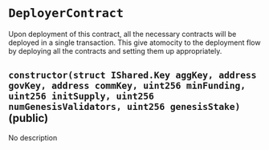 # `DeployerContract`

  Upon deployment of this contract, all the necessary contracts will be
          deployed in a single transaction. This give atomocity to the deployment
          flow by deploying all the contracts and setting them up appropriately.

## `constructor(struct IShared.Key aggKey, address govKey, address commKey, uint256 minFunding, uint256 initSupply, uint256 numGenesisValidators, uint256 genesisStake)` (public)

No description
